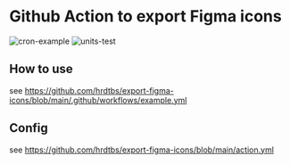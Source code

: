 
# Github Action to export Figma icons

![cron-example](https://github.com/hrdtbs/export-figma-icons/workflows/cron-example/badge.svg)
![units-test](https://github.com/hrdtbs/export-figma-icons/workflows/units-test/badge.svg)

## How to use

see https://github.com/hrdtbs/export-figma-icons/blob/main/.github/workflows/example.yml

## Config

see https://github.com/hrdtbs/export-figma-icons/blob/main/action.yml
